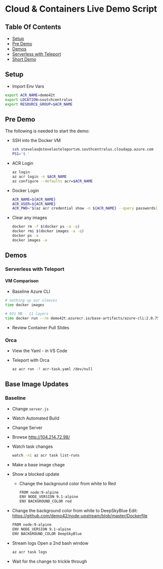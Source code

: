 # Cloud & Containers Live Demo Script

## Table Of Contents

- [Setup](#setup)
- [Pre Demo](#pre-demo)
- [Demos](#demos)
- [Serverless with Teleport](#serverless-with-teleport)
- [Short Demo](#short-demo)

## Setup

- Import Env Vars

```sh
export ACR_NAME=demo42t
export LOCATION=soutchcentralus
export RESOURCE_GROUP=$ACR_NAME
```

## Pre Demo

The following is needed to start the demo:

- SSH into the Docker VM

  ```sh
  ssh stevelas@stevelasteleportvm.southcentralus.cloudapp.azure.com
  PS1='$ '
  ```

- ACR Login

  ```sh
  az login
  az acr login -n $ACR_NAME
  az configure --defaults acr=$ACR_NAME
  ```

- Docker Login

  ```sh
  ACR_NAME=${ACR_NAME}
  ACR_USER=${ACR_NAME}
  ACR_PWD="$(az acr credential show -n ${ACR_NAME} --query passwords[0].value -o tsv)"
  ```

- Clear any images

  ```sh
  docker rm -f $(docker ps -a -q)
  docker rmi $(docker images -a -q)
  docker ps -a
  docker images -a
  ```

## Demos

### Serverless with Teleport

#### VM Comparison

- Baseline Azure CLI

```sh
# nothing up our sleeves
time docker images

# 931 MB - 11 layers
time docker run --rm demo42t.azurecr.io/base-artifacts/azure-cli:2.0.75 echo 'hello planet vm'
```
- Review Container Pull Slides

### Orca

- View the Yaml - in VS Code

- Teleport with Orca
  ```sh
  az acr run -f acr-task.yaml /dev/null
  ```

## Base Image Updates

### Baseline

- Change `server.js`
- Watch Automated Build
- Change Server
- Browse http://104.214.72.98/

- Watch task changes

  ```sh
  watch -n1 az acr task list-runs
  ```

- Make a base image chage

- Show a blocked update
  - Change the background color from white to Red

    ```sh
    FROM node:9-alpine
    ENV NODE_VERSION 9.1-alpine
    ENV BACKGROUND_COLOR red
    ```

- Change the background color from white to DeepSkyBlue
    Edit: https://github.com/demo42/node-upstream/blob/master/Dockerfile

    ```sh
    FROM node:9-alpine
    ENV NODE_VERSION 9.1-alpine
    ENV BACKGROUND_COLOR DeepSkyBlue
    ```

- Stream logs
  Open a 2nd bash window

  ```sh
  az acr task logs
  ```
- Wait for the change to trickle through

